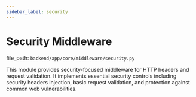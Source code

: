 ```yaml
---
sidebar_label: security
---
```


# Security Middleware

  file_path: `backend/app/core/middleware/security.py`

This module provides security-focused middleware for HTTP headers and request
validation. It implements essential security controls including security headers
injection, basic request validation, and protection against common web vulnerabilities.
